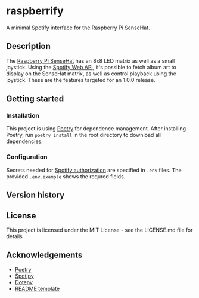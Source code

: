 # raspberrify
A minimal Spotify interface for the Raspberry Pi SenseHat.

## Description
The [Raspberry Pi SenseHat](https://www.raspberrypi.org/products/sense-hat/) has an 8x8 LED matrix as well as a small joystick. Using the [Spotify Web API](https://developer.spotify.com/documentation/web-api/), it's possible to fetch album art to display on the SenseHat matrix, as well as control playback using the joystick. These are the features targeted for an 1.0.0 release.

## Getting started
### Installation
This project is using [Poetry](https://python-poetry.org/) for dependence management. After installing Poetry, run ```poetry install``` in the root directory to download all dependencies.

### Configuration
Secrets needed for [Spotify authorization](https://developer.spotify.com/documentation/general/guides/app-settings/#register-your-app) are specified in ```.env``` files. The provided ```.env.example``` shows the requred fields.

## Version history

## License
This project is licensed under the MIT License - see the LICENSE.md file for details

## Acknowledgements
* [Poetry](https://python-poetry.org/)
* [Spotipy](https://spotipy.readthedocs.io/en/2.18.0/#authorization-code-flow)
* [Dotenv](https://pypi.org/project/python-dotenv/)
* [README template](https://gist.github.com/DomPizzie/7a5ff55ffa9081f2de27c315f5018afc)

